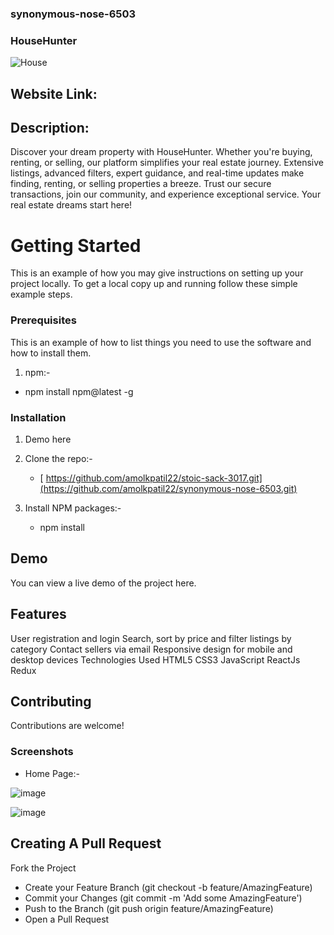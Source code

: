 ### synonymous-nose-6503
### HouseHunter

![House](https://github.com/amolkpatil22/synonymous-nose-6503/assets/130379028/15480c52-ce83-4d60-8481-19fef89f6c79)


## Website Link: 

## Description:
Discover your dream property with HouseHunter. Whether you're buying, renting, or selling, our platform simplifies your real estate journey. Extensive listings, advanced filters, expert guidance, and real-time updates make finding, renting, or selling properties a breeze. Trust our secure transactions, join our community, and experience exceptional service. Your real estate dreams start here!


# Getting Started
This is an example of how you may give instructions on setting up your project locally. To get a local copy up and running follow these simple example steps.

### Prerequisites

This is an example of how to list things you need to use the software and how to install them.

1. npm:-
* npm install npm@latest -g


### Installation

1.  Demo here []()

2. Clone the repo:-
   * [ https://github.com/amolkpatil22/stoic-sack-3017.git](https://github.com/amolkpatil22/synonymous-nose-6503.git)

4. Install NPM packages:-
   * npm install


## Demo
You can view a live demo of the project here. 

## Features
User registration and login
Search, sort by price and filter listings by category
Contact sellers via email
Responsive design for mobile and desktop devices
Technologies Used
HTML5
CSS3
JavaScript
ReactJs
Redux

## Contributing
Contributions are welcome! 

### Screenshots

* Home Page:-
  
![image](https://github.com/amolkpatil22/synonymous-nose-6503/assets/130379028/12bbb445-3f7e-4a1a-be80-33f54542c171)

![image](https://github.com/amolkpatil22/synonymous-nose-6503/assets/130379028/8d3d06cc-0802-4963-8a4d-6991837864a4)


  


## Creating A Pull Request
Fork the Project
* Create your Feature Branch (git checkout -b feature/AmazingFeature)
* Commit your Changes (git commit -m 'Add some AmazingFeature')
* Push to the Branch (git push origin feature/AmazingFeature)
* Open a Pull Request
